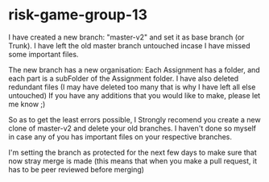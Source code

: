 # risk-game-group-13

I have created a new branch: "master-v2" and set it as base branch (or Trunk).
I have left the old master branch untouched incase I have missed some important files.

The new branch has a new organisation:
Each Assignment has a folder, and each part is a subFolder of the Assignment folder.
I have also deleted redundant files (I may have deleted too many that is why I have left all else untouched)
If you have any additions that you would like to make, please let me know ;)

So as to get the least errors possible, I Strongly recomend you create a new clone of master-v2 and delete your old branches.
I haven't done so myself in case any of you has important files on your respective branches.

I'm setting the branch as protected for the next few days to make sure that now stray merge is made (this means that when you make a pull request, it has to be peer reviewed before merging)
